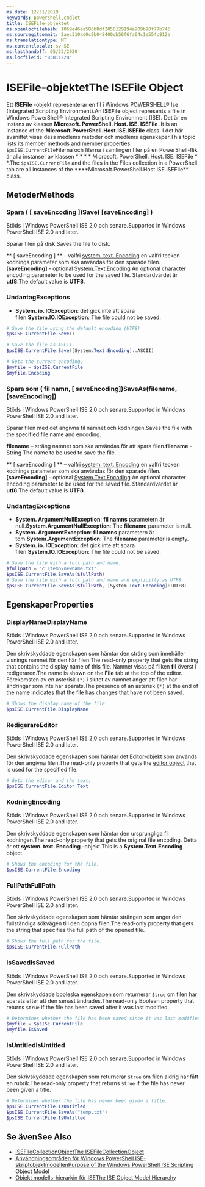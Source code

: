 ```yaml
---
ms.date: 12/31/2019
keywords: powershell,cmdlet
title: ISEFile-objektet
ms.openlocfilehash: 1069e46aa586b8df2050129194a909b90f77b745
ms.sourcegitcommit: 2aec310ad0c0b048400cb56f6fa64c1e554c812a
ms.translationtype: MT
ms.contentlocale: sv-SE
ms.lasthandoff: 05/23/2020
ms.locfileid: "83811228"
---
```

# <a name="the-isefile-object"></a><span data-ttu-id="ae0bf-103">ISEFile-objektet</span><span class="sxs-lookup"><span data-stu-id="ae0bf-103">The ISEFile Object</span></span>

<span data-ttu-id="ae0bf-104">Ett **ISEFile** -objekt representerar en fil i Windows POWERSHELL® Ise (Integrated Scripting Environment).</span><span class="sxs-lookup"><span data-stu-id="ae0bf-104">An **ISEFile** object represents a file in Windows PowerShell® Integrated Scripting Environment (ISE).</span></span> <span data-ttu-id="ae0bf-105">Det är en instans av klassen **Microsoft. PowerShell. Host. ISE. ISEFile** .</span><span class="sxs-lookup"><span data-stu-id="ae0bf-105">It is an instance of the **Microsoft.PowerShell.Host.ISE.ISEFile** class.</span></span> <span data-ttu-id="ae0bf-106">I det här avsnittet visas dess medlems metoder och medlems egenskaper.</span><span class="sxs-lookup"><span data-stu-id="ae0bf-106">This topic lists its member methods and member properties.</span></span> <span data-ttu-id="ae0bf-107">`$psISE.CurrentFile`Filerna och filerna i samlingen filer på en PowerShell-flik är alla instanser av klassen \* \* \* \* Microsoft. PowerShell. Host. ISE. ISEFile \* \*.</span><span class="sxs-lookup"><span data-stu-id="ae0bf-107">The `$psISE.CurrentFile` and the files in the Files collection in a PowerShell tab are all instances of the \*\*\*\*Microsoft.PowerShell.Host.ISE.ISEFile\*\* class.</span></span>

## <a name="methods"></a><span data-ttu-id="ae0bf-108">Metoder</span><span class="sxs-lookup"><span data-stu-id="ae0bf-108">Methods</span></span>

### <a name="save-saveencoding-"></a><span data-ttu-id="ae0bf-109">Spara \( \[ saveEncoding \]\)</span><span class="sxs-lookup"><span data-stu-id="ae0bf-109">Save\( \[saveEncoding\] \)</span></span>

<span data-ttu-id="ae0bf-110">Stöds i Windows PowerShell ISE 2,0 och senare.</span><span class="sxs-lookup"><span data-stu-id="ae0bf-110">Supported in Windows PowerShell ISE 2.0 and later.</span></span>

<span data-ttu-id="ae0bf-111">Sparar filen på disk.</span><span class="sxs-lookup"><span data-stu-id="ae0bf-111">Saves the file to disk.</span></span>

<span data-ttu-id="ae0bf-112">\*\* \[ saveEncoding \] \*\* – valfri [system. text. Encoding](https://msdn.microsoft.com/library/system.text.encoding.aspx) en valfri tecken kodnings parameter som ska användas för den sparade filen.</span><span class="sxs-lookup"><span data-stu-id="ae0bf-112">**\[saveEncoding\]** - optional [System.Text.Encoding](https://msdn.microsoft.com/library/system.text.encoding.aspx) An optional character encoding parameter to be used for the saved file.</span></span> <span data-ttu-id="ae0bf-113">Standardvärdet är **utf8**.</span><span class="sxs-lookup"><span data-stu-id="ae0bf-113">The default value is **UTF8**.</span></span>

### <a name="exceptions"></a><span data-ttu-id="ae0bf-114">Undantag</span><span class="sxs-lookup"><span data-stu-id="ae0bf-114">Exceptions</span></span>

- <span data-ttu-id="ae0bf-115">**System. io. IOException**: det gick inte att spara filen.</span><span class="sxs-lookup"><span data-stu-id="ae0bf-115">**System.IO.IOException**: The file could not be saved.</span></span>

```powershell
# Save the file using the default encoding (UTF8)
$psISE.CurrentFile.Save()

# Save the file as ASCII.
$psISE.CurrentFile.Save([System.Text.Encoding]::ASCII)

# Gets the current encoding.
$myfile = $psISE.CurrentFile
$myfile.Encoding
```

### <a name="saveasfilename-saveencoding"></a><span data-ttu-id="ae0bf-116">Spara som \( fil namn, \[ saveEncoding\]\)</span><span class="sxs-lookup"><span data-stu-id="ae0bf-116">SaveAs\(filename, \[saveEncoding\]\)</span></span>

<span data-ttu-id="ae0bf-117">Stöds i Windows PowerShell ISE 2,0 och senare.</span><span class="sxs-lookup"><span data-stu-id="ae0bf-117">Supported in Windows PowerShell ISE 2.0 and later.</span></span>

<span data-ttu-id="ae0bf-118">Sparar filen med det angivna fil namnet och kodningen.</span><span class="sxs-lookup"><span data-stu-id="ae0bf-118">Saves the file with the specified file name and encoding.</span></span>

<span data-ttu-id="ae0bf-119">**filename** – sträng namnet som ska användas för att spara filen.</span><span class="sxs-lookup"><span data-stu-id="ae0bf-119">**filename** - String The name to be used to save the file.</span></span>

<span data-ttu-id="ae0bf-120">\*\* \[ saveEncoding \] \*\* – valfri [system. text. Encoding](https://msdn.microsoft.com/library/system.text.encoding.aspx) en valfri tecken kodnings parameter som ska användas för den sparade filen.</span><span class="sxs-lookup"><span data-stu-id="ae0bf-120">**\[saveEncoding\]** - optional [System.Text.Encoding](https://msdn.microsoft.com/library/system.text.encoding.aspx) An optional character encoding parameter to be used for the saved file.</span></span> <span data-ttu-id="ae0bf-121">Standardvärdet är **utf8**.</span><span class="sxs-lookup"><span data-stu-id="ae0bf-121">The default value is **UTF8**.</span></span>

### <a name="exceptions"></a><span data-ttu-id="ae0bf-122">Undantag</span><span class="sxs-lookup"><span data-stu-id="ae0bf-122">Exceptions</span></span>

- <span data-ttu-id="ae0bf-123">**System. ArgumentNullException**: **fil namns** parametern är null.</span><span class="sxs-lookup"><span data-stu-id="ae0bf-123">**System.ArgumentNullException**: The **filename** parameter is null.</span></span>
- <span data-ttu-id="ae0bf-124">**System. ArgumentException**: **fil namns** parametern är tom.</span><span class="sxs-lookup"><span data-stu-id="ae0bf-124">**System.ArgumentException**: The **filename** parameter is empty.</span></span>
- <span data-ttu-id="ae0bf-125">**System. io. IOException**: det gick inte att spara filen.</span><span class="sxs-lookup"><span data-stu-id="ae0bf-125">**System.IO.IOException**: The file could not be saved.</span></span>

```powershell
# Save the file with a full path and name.
$fullpath = "c:\temp\newname.txt"
$psISE.CurrentFile.SaveAs($fullPath)
# Save the file with a full path and name and explicitly as UTF8.
$psISE.CurrentFile.SaveAs($fullPath, [System.Text.Encoding]::UTF8)
```

## <a name="properties"></a><span data-ttu-id="ae0bf-126">Egenskaper</span><span class="sxs-lookup"><span data-stu-id="ae0bf-126">Properties</span></span>

### <a name="displayname"></a><span data-ttu-id="ae0bf-127">DisplayName</span><span class="sxs-lookup"><span data-stu-id="ae0bf-127">DisplayName</span></span>

<span data-ttu-id="ae0bf-128">Stöds i Windows PowerShell ISE 2,0 och senare.</span><span class="sxs-lookup"><span data-stu-id="ae0bf-128">Supported in Windows PowerShell ISE 2.0 and later.</span></span>

<span data-ttu-id="ae0bf-129">Den skrivskyddade egenskapen som hämtar den sträng som innehåller visnings namnet för den här filen.</span><span class="sxs-lookup"><span data-stu-id="ae0bf-129">The read-only property that gets the string that contains the display name of this file.</span></span> <span data-ttu-id="ae0bf-130">Namnet visas på fliken **fil** överst i redigeraren.</span><span class="sxs-lookup"><span data-stu-id="ae0bf-130">The name is shown on the **File** tab at the top of the editor.</span></span> <span data-ttu-id="ae0bf-131">Förekomsten av en asterisk `(*)` i slutet av namnet anger att filen har ändringar som inte har sparats.</span><span class="sxs-lookup"><span data-stu-id="ae0bf-131">The presence of an asterisk `(*)` at the end of the name indicates that the file has changes that have not been saved.</span></span>

```powershell
# Shows the display name of the file.
$psISE.CurrentFile.DisplayName
```

### <a name="editor"></a><span data-ttu-id="ae0bf-132">Redigerare</span><span class="sxs-lookup"><span data-stu-id="ae0bf-132">Editor</span></span>

<span data-ttu-id="ae0bf-133">Stöds i Windows PowerShell ISE 2,0 och senare.</span><span class="sxs-lookup"><span data-stu-id="ae0bf-133">Supported in Windows PowerShell ISE 2.0 and later.</span></span>

<span data-ttu-id="ae0bf-134">Den skrivskyddade egenskapen som hämtar det [Editor-objekt](The-ISEEditor-Object.md) som används för den angivna filen.</span><span class="sxs-lookup"><span data-stu-id="ae0bf-134">The read-only property that gets the [editor object](The-ISEEditor-Object.md) that is used for the specified file.</span></span>

```powershell
# Gets the editor and the text.
$psISE.CurrentFile.Editor.Text
```

### <a name="encoding"></a><span data-ttu-id="ae0bf-135">Kodning</span><span class="sxs-lookup"><span data-stu-id="ae0bf-135">Encoding</span></span>

<span data-ttu-id="ae0bf-136">Stöds i Windows PowerShell ISE 2,0 och senare.</span><span class="sxs-lookup"><span data-stu-id="ae0bf-136">Supported in Windows PowerShell ISE 2.0 and later.</span></span>

<span data-ttu-id="ae0bf-137">Den skrivskyddade egenskapen som hämtar den ursprungliga fil kodningen.</span><span class="sxs-lookup"><span data-stu-id="ae0bf-137">The read-only property that gets the original file encoding.</span></span> <span data-ttu-id="ae0bf-138">Detta är ett **system. text. Encoding** -objekt.</span><span class="sxs-lookup"><span data-stu-id="ae0bf-138">This is a **System.Text.Encoding** object.</span></span>

```powershell
# Shows the encoding for the file.
$psISE.CurrentFile.Encoding
```

### <a name="fullpath"></a><span data-ttu-id="ae0bf-139">FullPath</span><span class="sxs-lookup"><span data-stu-id="ae0bf-139">FullPath</span></span>

<span data-ttu-id="ae0bf-140">Stöds i Windows PowerShell ISE 2,0 och senare.</span><span class="sxs-lookup"><span data-stu-id="ae0bf-140">Supported in Windows PowerShell ISE 2.0 and later.</span></span>

<span data-ttu-id="ae0bf-141">Den skrivskyddade egenskapen som hämtar strängen som anger den fullständiga sökvägen till den öppna filen.</span><span class="sxs-lookup"><span data-stu-id="ae0bf-141">The read-only property that gets the string that specifies the full path of the opened file.</span></span>

```powershell
# Shows the full path for the file.
$psISE.CurrentFile.FullPath
```

### <a name="issaved"></a><span data-ttu-id="ae0bf-142">IsSaved</span><span class="sxs-lookup"><span data-stu-id="ae0bf-142">IsSaved</span></span>

<span data-ttu-id="ae0bf-143">Stöds i Windows PowerShell ISE 2,0 och senare.</span><span class="sxs-lookup"><span data-stu-id="ae0bf-143">Supported in Windows PowerShell ISE 2.0 and later.</span></span>

<span data-ttu-id="ae0bf-144">Den skrivskyddade booleska egenskapen som returnerar `$true` om filen har sparats efter att den senast ändrades.</span><span class="sxs-lookup"><span data-stu-id="ae0bf-144">The read-only Boolean property that returns `$true` if the file has been saved after it was last modified.</span></span>

```powershell
# Determines whether the file has been saved since it was last modified.
$myfile = $psISE.CurrentFile
$myfile.IsSaved
```

### <a name="isuntitled"></a><span data-ttu-id="ae0bf-145">IsUntitled</span><span class="sxs-lookup"><span data-stu-id="ae0bf-145">IsUntitled</span></span>

<span data-ttu-id="ae0bf-146">Stöds i Windows PowerShell ISE 2,0 och senare.</span><span class="sxs-lookup"><span data-stu-id="ae0bf-146">Supported in Windows PowerShell ISE 2.0 and later.</span></span>

<span data-ttu-id="ae0bf-147">Den skrivskyddade egenskapen som returnerar `$true` om filen aldrig har fått en rubrik.</span><span class="sxs-lookup"><span data-stu-id="ae0bf-147">The read-only property that returns `$true` if the file has never been given a title.</span></span>

```powershell
# Determines whether the file has never been given a title.
$psISE.CurrentFile.IsUntitled
$psISE.CurrentFile.SaveAs("temp.txt")
$psISE.CurrentFile.IsUntitled
```

## <a name="see-also"></a><span data-ttu-id="ae0bf-148">Se även</span><span class="sxs-lookup"><span data-stu-id="ae0bf-148">See Also</span></span>

- [<span data-ttu-id="ae0bf-149">ISEFileCollectionObject</span><span class="sxs-lookup"><span data-stu-id="ae0bf-149">The ISEFileCollectionObject</span></span>](The-ISEFileCollection-Object.md)
- [<span data-ttu-id="ae0bf-150">Användningsområden för Windows PowerShell ISE-skriptobjektmodellen</span><span class="sxs-lookup"><span data-stu-id="ae0bf-150">Purpose of the Windows PowerShell ISE Scripting Object Model</span></span>](Purpose-of-the-Windows-PowerShell-ISE-Scripting-Object-Model.md)
- [<span data-ttu-id="ae0bf-151">Objekt modells-hierarkin för ISE</span><span class="sxs-lookup"><span data-stu-id="ae0bf-151">The ISE Object Model Hierarchy</span></span>](The-ISE-Object-Model-Hierarchy.md)
